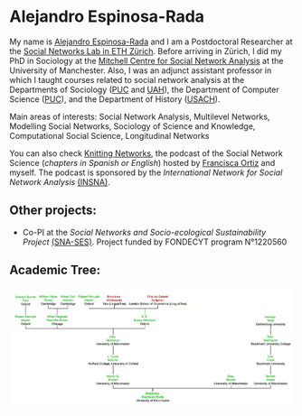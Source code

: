 # Alejandro Espinosa-Rada

My name is [Alejandro Espinosa-Rada](https://www.research.manchester.ac.uk/portal/en/researchers/alejandro-espinosa(4ed72800-e02b-47a8-a958-640b6a07f563).html) and I am a Postdoctoral Researcher at the [Social Networks Lab in ETH Zürich](https://sn.ethz.ch). Before arriving in Zürich, I did my PhD in Sociology at the [Mitchell Centre for Social Network Analysis](https://www.socialsciences.manchester.ac.uk/mitchell-centre/) at the University of Manchester. Also, I was an adjunct assistant professor in which I taught courses related to social network analysis at the Departments of Sociology ([PUC](https://sociologia.uc.cl) and [UAH](http://sociologia.uahurtado.cl)), the Department of Computer Science ([PUC](https://dcc.ing.puc.cl)), and the Department of History ([USACH](https://www.historia.usach.cl)). 

Main areas of interests: Social Network Analysis, Multilevel Networks, Modelling Social Networks, Sociology of Science and Knowledge, Computational Social Science, Longitudinal Networks

You can also check [Knitting Networks](https://anchor.fm/tejiendoredes), the podcast of the Social Network Science (*chapters in Spanish or English*) hosted by [Francisca Ortiz](https://www.research.manchester.ac.uk/portal/francisca.ortiz.html) and myself. The podcast is sponsored by the *International Network for Social Network Analysis* [(INSNA)](https://www.insna.org/news/knitting-networks-podcast). 

## Other projects:

- Co-PI at the *Social Networks and Socio-ecological Sustainability Project* [(SNA-SES)](https://sna-ssla.netlify.app/). Project funded by FONDECYT program N°1220560

## Academic Tree:

<img src="academic_tree.png" align="center" width="1000px"/>
